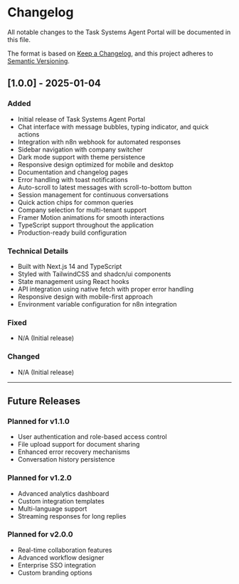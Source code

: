 # Changelog

All notable changes to the Task Systems Agent Portal will be documented in this file.

The format is based on [Keep a Changelog](https://keepachangelog.com/en/1.0.0/),
and this project adheres to [Semantic Versioning](https://semver.org/spec/v2.0.0.html).

## [1.0.0] - 2025-01-04

### Added
- Initial release of Task Systems Agent Portal
- Chat interface with message bubbles, typing indicator, and quick actions
- Integration with n8n webhook for automated responses
- Sidebar navigation with company switcher
- Dark mode support with theme persistence
- Responsive design optimized for mobile and desktop
- Documentation and changelog pages
- Error handling with toast notifications
- Auto-scroll to latest messages with scroll-to-bottom button
- Session management for continuous conversations
- Quick action chips for common queries
- Company selection for multi-tenant support
- Framer Motion animations for smooth interactions
- TypeScript support throughout the application
- Production-ready build configuration

### Technical Details
- Built with Next.js 14 and TypeScript
- Styled with TailwindCSS and shadcn/ui components
- State management using React hooks
- API integration using native fetch with proper error handling
- Responsive design with mobile-first approach
- Environment variable configuration for n8n integration

### Fixed
- N/A (Initial release)

### Changed
- N/A (Initial release)

---

## Future Releases

### Planned for v1.1.0
- User authentication and role-based access control
- File upload support for document sharing
- Enhanced error recovery mechanisms
- Conversation history persistence

### Planned for v1.2.0
- Advanced analytics dashboard
- Custom integration templates
- Multi-language support
- Streaming responses for long replies

### Planned for v2.0.0
- Real-time collaboration features
- Advanced workflow designer
- Enterprise SSO integration
- Custom branding options
